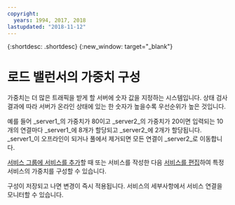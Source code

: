 ```yaml
---
copyright:
  years: 1994, 2017, 2018
lastupdated: "2018-11-12"
---
```


{:shortdesc: .shortdesc}
{:new_window: target="_blank"}

# 로드 밸런서의 가중치 구성

가중치는 더 많은 트래픽을 받게 할 서버에 숫자 값을 지정하는 시스템입니다. 상태 검사 결과에 따라 서버가 온라인 상태에 있는 한 숫자가 높을수록 우선순위가 높은 것입니다.  

예를 들어 _server1_의 가중치가 80이고 _server2_의 가중치가 20이면 입력되는 10개의 연결마다 _server1_에 8개가 할당되고 _server2_에 2개가 할당됩니다. _server1_이 오프라인이 되거나 풀에서 제거되면 모든 연결이 _server2_로 이동합니다.

[서비스 그룹에 서비스를 추가](add-service-service-group.html)할 때 또는 서비스를 작성한 다음 [서비스를 편집](edit-service-load-balancer.html)하여 특정 서비스의 가중치를 구성할 수 있습니다.

구성이 저장되고 나면 변경이 즉시 적용됩니다. 서비스의 세부사항에서 서비스 연결을 모니터할 수 있습니다.
